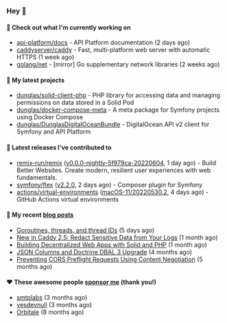 ### Hey 👋

#### 👷 Check out what I'm currently working on

- [api-platform/docs](https://github.com/api-platform/docs) - API Platform documentation (2 days ago)
- [caddyserver/caddy](https://github.com/caddyserver/caddy) - Fast, multi-platform web server with automatic HTTPS (1 week ago)
- [golang/net](https://github.com/golang/net) - [mirror] Go supplementary network libraries (2 weeks ago)

#### 🌱 My latest projects

- [dunglas/solid-client-php](https://github.com/dunglas/solid-client-php) - PHP library for accessing data and managing permissions on data stored in a Solid Pod
- [dunglas/docker-compose-meta](https://github.com/dunglas/docker-compose-meta) - A meta package for Symfony projects using Docker Compose
- [dunglas/DunglasDigitalOceanBundle](https://github.com/dunglas/DunglasDigitalOceanBundle) - DigitalOcean API v2 client for Symfony and API Platform

#### 🔭 Latest releases I've contributed to

- [remix-run/remix](https://github.com/remix-run/remix) ([v0.0.0-nightly-5f979ca-20220604](https://github.com/remix-run/remix/releases/tag/v0.0.0-nightly-5f979ca-20220604), 1 day ago) - Build Better Websites. Create modern, resilient user experiences with web fundamentals.
- [symfony/flex](https://github.com/symfony/flex) ([v2.2.0](https://github.com/symfony/flex/releases/tag/v2.2.0), 2 days ago) - Composer plugin for Symfony
- [actions/virtual-environments](https://github.com/actions/virtual-environments) ([macOS-11/20220530.2](https://github.com/actions/virtual-environments/releases/tag/macOS-11%2F20220530.2), 4 days ago) - GitHub Actions virtual environments

#### 📜 My recent [blog posts](https://dunglas.fr)

- [Goroutines, threads, and thread IDs](https://dunglas.fr/2022/05/goroutines-threads-and-thread-ids/) (5 days ago)
- [New in Caddy 2.5: Redact Sensitive Data from Your Logs](https://dunglas.fr/2022/04/caddy-logging-security-improvements/) (1 month ago)
- [Building Decentralized Web Apps with Solid and PHP](https://dunglas.fr/2022/04/building-decentralized-web-apps-with-solid-and-php/) (1 month ago)
- [JSON Columns and Doctrine DBAL 3 Upgrade](https://dunglas.fr/2022/01/json-columns-and-doctrine-dbal-3-upgrade/) (4 months ago)
- [Preventing CORS Preflight Requests Using Content Negotiation](https://dunglas.fr/2022/01/preventing-cors-preflight-requests-using-content-negotiation/) (5 months ago)

#### ❤️ These awesome people [sponsor me](https://github.com/sponsors/dunglas) (thank you!)

- [smtplabs](https://github.com/smtplabs) (3 months ago)
- [yesdevnull](https://github.com/yesdevnull) (3 months ago)
- [Orbitale](https://github.com/Orbitale) (8 months ago)
